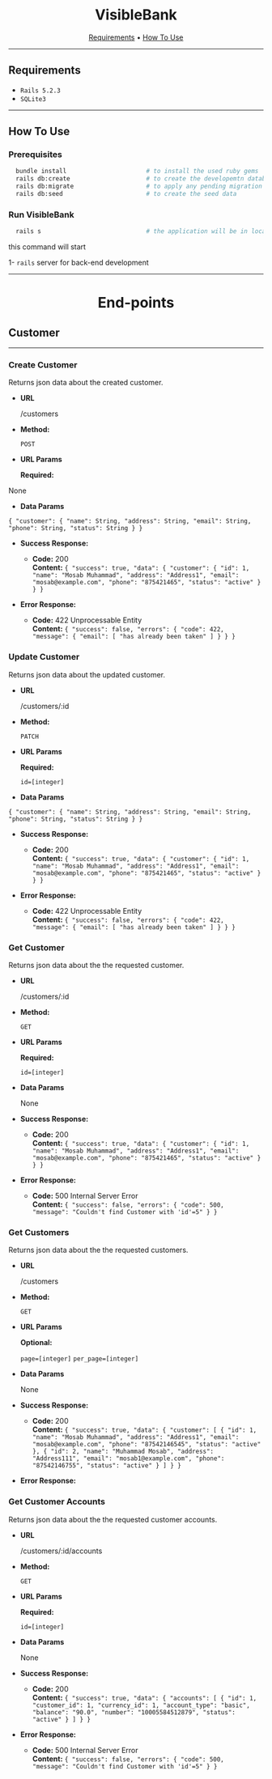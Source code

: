 <h1 align="center">
  VisibleBank
</h1>

<p align="center">
  <a href="#requirements">Requirements</a> •
  <a href="#how-to-use">How To Use</a> 
</p>

---

## Requirements

- `Rails 5.2.3`
- `SQLite3`

---

## How To Use

### Prerequisites

```bash
  bundle install                      # to install the used ruby gems
  rails db:create                     # to create the developemtn database if not found
  rails db:migrate                    # to apply any pending migration
  rails db:seed                       # to create the seed data
```

### Run VisibleBank

```bash
  rails s                             # the application will be in localhost:3000
```

this command will start

1- `rails` server for back-end development

---

<h1 align="center">
  End-points
</h1>

## Customer

---

### **Create Customer**

Returns json data about the created customer.

- **URL**

  /customers

- **Method:**

  `POST`

- **URL Params**

  **Required:**

None

- **Data Params**

`{ "customer": { "name": String, "address": String, "email": String, "phone": String, "status": String } }`

- **Success Response:**

  - **Code:** 200 <br />
    **Content:**
    `{ "success": true, "data": { "customer": { "id": 1, "name": "Mosab Muhammad", "address": "Address1", "email": "mosab@example.com", "phone": "875421465", "status": "active" } } }`

- **Error Response:**

  - **Code:** 422 Unprocessable Entity <br />
    **Content:** `{ "success": false, "errors": { "code": 422, "message": { "email": [ "has already been taken" ] } } }`

### **Update Customer**

Returns json data about the updated customer.

- **URL**

  /customers/:id

- **Method:**

  `PATCH`

- **URL Params**

  **Required:**

  `id=[integer]`

- **Data Params**

`{ "customer": { "name": String, "address": String, "email": String, "phone": String, "status": String } }`

- **Success Response:**

  - **Code:** 200 <br />
    **Content:**
    `{ "success": true, "data": { "customer": { "id": 1, "name": "Mosab Muhammad", "address": "Address1", "email": "mosab@example.com", "phone": "875421465", "status": "active" } } }`

- **Error Response:**

  - **Code:** 422 Unprocessable Entity <br />
    **Content:** `{ "success": false, "errors": { "code": 422, "message": { "email": [ "has already been taken" ] } } }`

### **Get Customer**

Returns json data about the the requested customer.

- **URL**

  /customers/:id

- **Method:**

  `GET`

- **URL Params**

  **Required:**

  `id=[integer]`

- **Data Params**

  None

- **Success Response:**

  - **Code:** 200 <br />
    **Content:**
    `{ "success": true, "data": { "customer": { "id": 1, "name": "Mosab Muhammad", "address": "Address1", "email": "mosab@example.com", "phone": "875421465", "status": "active" } } }`

- **Error Response:**

  - **Code:** 500 Internal Server Error <br />
    **Content:** `{ "success": false, "errors": { "code": 500, "message": "Couldn't find Customer with 'id'=5" } }`

### **Get Customers**

Returns json data about the the requested customers.

- **URL**

  /customers

- **Method:**

  `GET`

- **URL Params**

  **Optional:**

  `page=[integer]`
  `per_page=[integer]`

- **Data Params**

  None

- **Success Response:**

  - **Code:** 200 <br />
    **Content:**
    `{ "success": true, "data": { "customer": [ { "id": 1, "name": "Mosab Muhammad", "address": "Address1", "email": "mosab@example.com", "phone": "87542146545", "status": "active" }, { "id": 2, "name": "Muhammad Mosab", "address": "Address111", "email": "mosab1@example.com", "phone": "87542146755", "status": "active" } ] } }`

- **Error Response:**

### **Get Customer Accounts**

Returns json data about the the requested customer accounts.

- **URL**

  /customers/:id/accounts

- **Method:**

  `GET`

- **URL Params**

  **Required:**

  `id=[integer]`

- **Data Params**

  None

- **Success Response:**

  - **Code:** 200 <br />
    **Content:**
    `{ "success": true, "data": { "accounts": [ { "id": 1, "customer_id": 1, "currency_id": 1, "account_type": "basic", "balance": "90.0", "number": "10005584512879", "status": "active" } ] } }`

- **Error Response:**

  - **Code:** 500 Internal Server Error <br />
    **Content:** `{ "success": false, "errors": { "code": 500, "message": "Couldn't find Customer with 'id'=5" } }`
